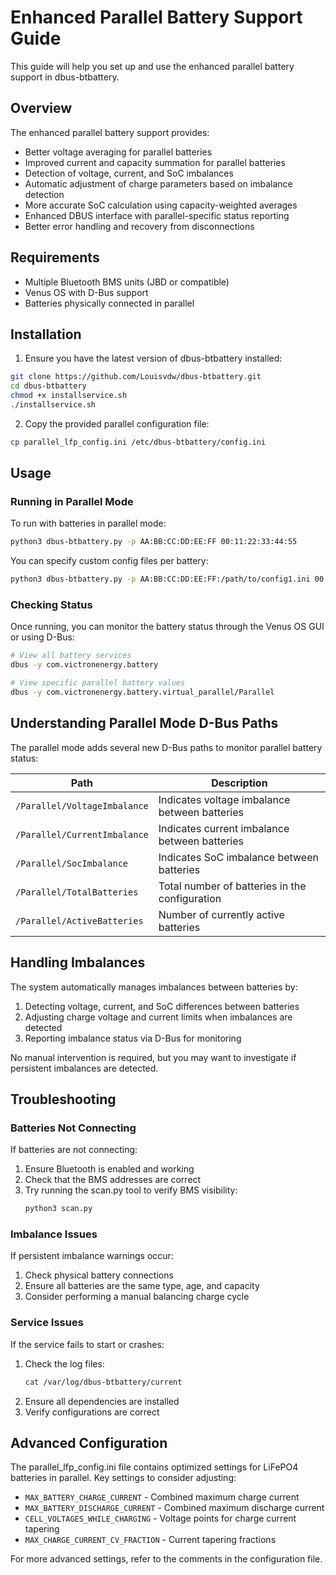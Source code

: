 # Enhanced Parallel Battery Support Guide

This guide will help you set up and use the enhanced parallel battery support in dbus-btbattery.

## Overview

The enhanced parallel battery support provides:

- Better voltage averaging for parallel batteries
- Improved current and capacity summation for parallel batteries
- Detection of voltage, current, and SoC imbalances
- Automatic adjustment of charge parameters based on imbalance detection
- More accurate SoC calculation using capacity-weighted averages
- Enhanced DBUS interface with parallel-specific status reporting
- Better error handling and recovery from disconnections

## Requirements

- Multiple Bluetooth BMS units (JBD or compatible)
- Venus OS with D-Bus support
- Batteries physically connected in parallel

## Installation

1. Ensure you have the latest version of dbus-btbattery installed:

```bash
git clone https://github.com/Louisvdw/dbus-btbattery.git
cd dbus-btbattery
chmod +x installservice.sh
./installservice.sh
```

2. Copy the provided parallel configuration file:

```bash
cp parallel_lfp_config.ini /etc/dbus-btbattery/config.ini
```

## Usage

### Running in Parallel Mode

To run with batteries in parallel mode:

```bash
python3 dbus-btbattery.py -p AA:BB:CC:DD:EE:FF 00:11:22:33:44:55
```

You can specify custom config files per battery:

```bash
python3 dbus-btbattery.py -p AA:BB:CC:DD:EE:FF:/path/to/config1.ini 00:11:22:33:44:55:/path/to/config2.ini
```

### Checking Status

Once running, you can monitor the battery status through the Venus OS GUI or using D-Bus:

```bash
# View all battery services
dbus -y com.victronenergy.battery

# View specific parallel battery values
dbus -y com.victronenergy.battery.virtual_parallel/Parallel
```

## Understanding Parallel Mode D-Bus Paths

The parallel mode adds several new D-Bus paths to monitor parallel battery status:

| Path | Description |
|------|-------------|
| `/Parallel/VoltageImbalance` | Indicates voltage imbalance between batteries |
| `/Parallel/CurrentImbalance` | Indicates current imbalance between batteries |
| `/Parallel/SocImbalance` | Indicates SoC imbalance between batteries |
| `/Parallel/TotalBatteries` | Total number of batteries in the configuration |
| `/Parallel/ActiveBatteries` | Number of currently active batteries |

## Handling Imbalances

The system automatically manages imbalances between batteries by:

1. Detecting voltage, current, and SoC differences between batteries
2. Adjusting charge voltage and current limits when imbalances are detected
3. Reporting imbalance status via D-Bus for monitoring

No manual intervention is required, but you may want to investigate if persistent imbalances are detected.

## Troubleshooting

### Batteries Not Connecting

If batteries are not connecting:

1. Ensure Bluetooth is enabled and working
2. Check that the BMS addresses are correct
3. Try running the scan.py tool to verify BMS visibility:
   ```bash
   python3 scan.py
   ```

### Imbalance Issues

If persistent imbalance warnings occur:

1. Check physical battery connections
2. Ensure all batteries are the same type, age, and capacity
3. Consider performing a manual balancing charge cycle

### Service Issues

If the service fails to start or crashes:

1. Check the log files:
   ```bash
   cat /var/log/dbus-btbattery/current
   ```
2. Ensure all dependencies are installed
3. Verify configurations are correct

## Advanced Configuration

The parallel_lfp_config.ini file contains optimized settings for LiFePO4 batteries in parallel. Key settings to consider adjusting:

- `MAX_BATTERY_CHARGE_CURRENT` - Combined maximum charge current
- `MAX_BATTERY_DISCHARGE_CURRENT` - Combined maximum discharge current
- `CELL_VOLTAGES_WHILE_CHARGING` - Voltage points for charge current tapering
- `MAX_CHARGE_CURRENT_CV_FRACTION` - Current tapering fractions

For more advanced settings, refer to the comments in the configuration file.